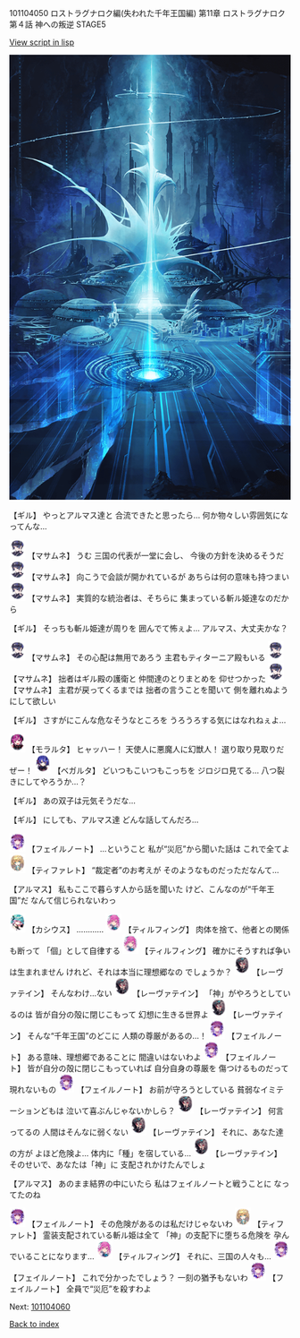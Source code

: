 101104050 ロストラグナロク編(失われた千年王国編) 第11章 ロストラグナロク 第４話 神への叛逆 STAGE5

[View script in lisp](../scripts/101104050.txt)

![profound.png](../images/backgrounds/profound.png)

【ギル】
やっとアルマス達と
合流できたと思ったら…
何か物々しい雰囲気になってんな…

<img src="../images/units/3100111.png" alt="3100111.png" height="34"/>
【マサムネ】
うむ
三国の代表が一堂に会し、
今後の方針を決めるそうだ

<img src="../images/units/3100111.png" alt="3100111.png" height="34"/>
【マサムネ】
向こうで会談が開かれているが
あちらは何の意味も持つまい

<img src="../images/units/3100111.png" alt="3100111.png" height="34"/>
【マサムネ】
実質的な統治者は、そちらに
集まっている斬ル姫達なのだから

【ギル】
そっちも斬ル姫達が周りを
囲んでて怖ぇよ…
アルマス、大丈夫かな？

<img src="../images/units/3100111.png" alt="3100111.png" height="34"/>
【マサムネ】
その心配は無用であろう
主君もティターニア殿もいる

<img src="../images/units/3100111.png" alt="3100111.png" height="34"/>
【マサムネ】
拙者はギル殿の護衛と
仲間達のとりまとめを
仰せつかった

<img src="../images/units/3100111.png" alt="3100111.png" height="34"/>
【マサムネ】
主君が戻ってくるまでは
拙者の言うことを聞いて
側を離れぬようにして欲しい

【ギル】
さすがにこんな危なそうなところを
うろうろする気にはなれねぇよ…

<img src="../images/units/3104011.png" alt="3104011.png" height="34"/>
【モラルタ】
ヒャッハー！
天使人に悪魔人に幻獣人！
選り取り見取りだぜー！

<img src="../images/units/3104111.png" alt="3104111.png" height="34"/>
【ベガルタ】
どいつもこいつもこっちを
ジロジロ見てる…
八つ裂きにしてやろうか…？

【ギル】
あの双子は元気そうだな…

【ギル】
にしても、アルマス達
どんな話してんだろ…

<img src="../images/units/3401911.png" alt="3401911.png" height="34"/>
【フェイルノート】
…ということ
私が“災厄”から聞いた話は
これで全てよ

<img src="../images/units/3503211.png" alt="3503211.png" height="34"/>
【ティファレト】
“裁定者”のお考えが
そのようなものだっただなんて…

【アルマス】
私もここで暮らす人から話を聞いた
けど、こんなのが“千年王国”だ
なんて信じられないわっ

<img src="../images/units/3303111.png" alt="3303111.png" height="34"/>
【カシウス】
…………

<img src="../images/units/3101411.png" alt="3101411.png" height="34"/>
【ティルフィング】
肉体を捨て、他者との関係も断って
「個」として自律する

<img src="../images/units/3101411.png" alt="3101411.png" height="34"/>
【ティルフィング】
確かにそうすれば争いは生まれません
けれど、それは本当に理想郷なの
でしょうか？

<img src="../images/units/3100211.png" alt="3100211.png" height="34"/>
【レーヴァテイン】
そんなわけ…ない

<img src="../images/units/3100211.png" alt="3100211.png" height="34"/>
【レーヴァテイン】
「神」がやろうとしているのは
皆が自分の殻に閉じこもって
幻想に生きる世界よ

<img src="../images/units/3100211.png" alt="3100211.png" height="34"/>
【レーヴァテイン】
そんな“千年王国”のどこに
人類の尊厳があるの…！

<img src="../images/units/3401911.png" alt="3401911.png" height="34"/>
【フェイルノート】
ある意味、理想郷であることに
間違いはないわよ

<img src="../images/units/3401911.png" alt="3401911.png" height="34"/>
【フェイルノート】
皆が自分の殻に閉じこもっていれば
自分自身の尊厳を
傷つけるものだって現れないもの

<img src="../images/units/3401911.png" alt="3401911.png" height="34"/>
【フェイルノート】
お前が守ろうとしている
貧弱なイミテーションどもは
泣いて喜ぶんじゃないかしら？

<img src="../images/units/3100211.png" alt="3100211.png" height="34"/>
【レーヴァテイン】
何言ってるの
人間はそんなに弱くない

<img src="../images/units/3100211.png" alt="3100211.png" height="34"/>
【レーヴァテイン】
それに、あなた達の方が
よほど危険よ…
体内に「種」を宿している…

<img src="../images/units/3100211.png" alt="3100211.png" height="34"/>
【レーヴァテイン】
そのせいで、あなたは「神」に
支配されかけたんでしょ

【アルマス】
あのまま結界の中にいたら
私はフェイルノートと戦うことに
なってたのね

<img src="../images/units/3401911.png" alt="3401911.png" height="34"/>
【フェイルノート】
その危険があるのは私だけじゃないわ

<img src="../images/units/3503211.png" alt="3503211.png" height="34"/>
【ティファレト】
霊装支配されている斬ル姫は全て
「神」の支配下に堕ちる危険を
孕んでいることになります…

<img src="../images/units/3101411.png" alt="3101411.png" height="34"/>
【ティルフィング】
それに、三国の人々も…

<img src="../images/units/3401911.png" alt="3401911.png" height="34"/>
【フェイルノート】
これで分かったでしょう？
一刻の猶予もないわ

<img src="../images/units/3401911.png" alt="3401911.png" height="34"/>
【フェイルノート】
全員で“災厄”を殺すわよ

Next: [101104060](101104060.md)

[Back to index](index.md)

